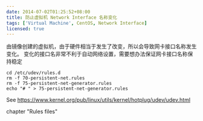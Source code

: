 ```yaml
---
date: 2014-07-02T01:25:52+08:00
title: 防止虚拟机 Network Interface 名称变化
tags: ['Virtual Machine', CentOS, Network Interface]
licensed: true
---
```


由镜像创建的虚拟机，由于硬件相当于发生了改变，所以会导致网卡接口名称发生变化。
变化的接口名非常不利于自动网络设置，需要想办法保证网卡接口名称保持稳定

<!--more-->

```
cd /etc/udev/rules.d
rm -f 70-persistent-net.rules
rm -f 75-persistent-net-generator.rules
echo "# " > 75-persistent-net-generator.rules
```

See <https://www.kernel.org/pub/linux/utils/kernel/hotplug/udev/udev.html>

chapter "Rules files"
